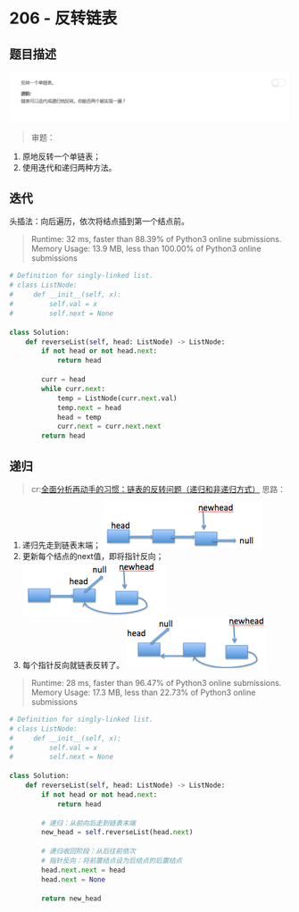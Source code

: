 # 206 - 反转链表

## 题目描述
![problem](images/206.png)

>审题：
1. 原地反转一个单链表；
2. 使用迭代和递归两种方法。


## 迭代
头插法：向后遍历，依次将结点插到第一个结点前。

> Runtime: 32 ms, faster than 88.39% of Python3 online submissions.  
Memory Usage: 13.9 MB, less than 100.00% of Python3 online submissions

```python
# Definition for singly-linked list.
# class ListNode:
#     def __init__(self, x):
#         self.val = x
#         self.next = None

class Solution:
    def reverseList(self, head: ListNode) -> ListNode:
        if not head or not head.next:
            return head
        
        curr = head
        while curr.next:
            temp = ListNode(curr.next.val)
            temp.next = head
            head = temp
            curr.next = curr.next.next
        return head
```


## 递归
>cr:[全面分析再动手的习惯：链表的反转问题（递归和非递归方式）](http://www.cnblogs.com/kubixuesheng/p/4394509.html)
思路：
1. 递归先走到链表末端；
![step1](images/step1.png)
2. 更新每个结点的next值，即将指针反向；
![step2](images/step2.png)
3. 每个指针反向就链表反转了。
![step3](images/step3.png)

>Runtime: 28 ms, faster than 96.47% of Python3 online submissions.  
Memory Usage: 17.3 MB, less than 22.73% of Python3 online submissions

```python
# Definition for singly-linked list.
# class ListNode:
#     def __init__(self, x):
#         self.val = x
#         self.next = None

class Solution:
    def reverseList(self, head: ListNode) -> ListNode:
        if not head or not head.next:
            return head
        
        # 递归：从前向后走到链表末端
        new_head = self.reverseList(head.next)
        
        # 递归收回阶段：从后往前依次
        # 指针反向：将前置结点设为后结点的后置结点
        head.next.next = head
        head.next = None
        
        return new_head
```